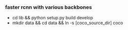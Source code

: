 ### faster rcnn with various backbones
- cd lib && python setup.py build develop
- mkdir data && cd data && ln -s [coco_source_dir] coco
